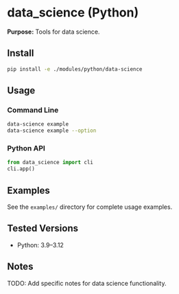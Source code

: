 # data_science (Python)

**Purpose:** Tools for data science.

## Install
```bash
pip install -e ./modules/python/data-science
```

## Usage

### Command Line
```bash
data-science example
data-science example --option
```

### Python API
```python
from data_science import cli
cli.app()
```

## Examples
See the `examples/` directory for complete usage examples.

## Tested Versions
- Python: 3.9–3.12

## Notes
TODO: Add specific notes for data science functionality.